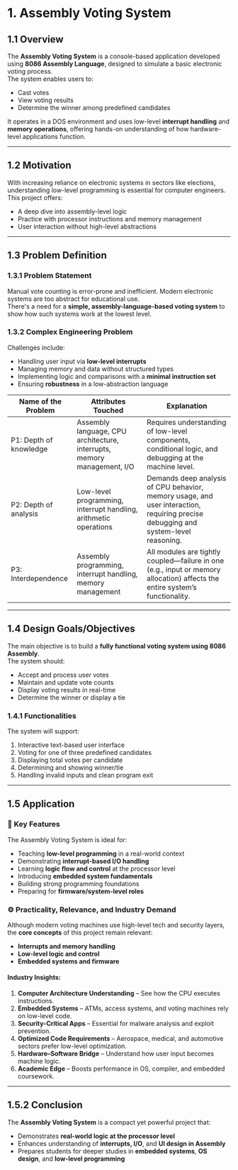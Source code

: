 # 1. Assembly Voting System

## 1.1 Overview
The **Assembly Voting System** is a console-based application developed using **8086 Assembly Language**, designed to simulate a basic electronic voting process.  
The system enables users to:
- Cast votes
- View voting results
- Determine the winner among predefined candidates

It operates in a DOS environment and uses low-level **interrupt handling** and **memory operations**, offering hands-on understanding of how hardware-level applications function.

---

## 1.2 Motivation
With increasing reliance on electronic systems in sectors like elections, understanding low-level programming is essential for computer engineers.  
This project offers:
- A deep dive into assembly-level logic
- Practice with processor instructions and memory management
- User interaction without high-level abstractions

---

## 1.3 Problem Definition

### 1.3.1 Problem Statement
Manual vote counting is error-prone and inefficient. Modern electronic systems are too abstract for educational use.  
There's a need for a **simple, assembly-language-based voting system** to show how such systems work at the lowest level.

### 1.3.2 Complex Engineering Problem
Challenges include:
- Handling user input via **low-level interrupts**
- Managing memory and data without structured types
- Implementing logic and comparisons with a **minimal instruction set**
- Ensuring **robustness** in a low-abstraction language

| Name of the Problem        | Attributes Touched                                                        | Explanation                                                                                                                               |
|----------------------------|---------------------------------------------------------------------------|-------------------------------------------------------------------------------------------------------------------------------------------|
| P1: Depth of knowledge     | Assembly language, CPU architecture, interrupts, memory management, I/O  | Requires understanding of low-level components, conditional logic, and debugging at the machine level.                                   |
| P2: Depth of analysis      | Low-level programming, interrupt handling, arithmetic operations         | Demands deep analysis of CPU behavior, memory usage, and user interaction, requiring precise debugging and system-level reasoning.       |
| P3: Interdependence        | Assembly programming, interrupt handling, memory management              | All modules are tightly coupled—failure in one (e.g., input or memory allocation) affects the entire system’s functionality.             |

---

## 1.4 Design Goals/Objectives

The main objective is to build a **fully functional voting system using 8086 Assembly**.  
The system should:
- Accept and process user votes
- Maintain and update vote counts
- Display voting results in real-time
- Determine the winner or display a tie

### 1.4.1 Functionalities
The system will support:
1. Interactive text-based user interface  
2. Voting for one of three predefined candidates  
3. Displaying total votes per candidate  
4. Determining and showing winner/tie  
5. Handling invalid inputs and clean program exit  

---

## 1.5 Application

### 🔑 Key Features
The Assembly Voting System is ideal for:
- Teaching **low-level programming** in a real-world context
- Demonstrating **interrupt-based I/O handling**
- Learning **logic flow and control** at the processor level
- Introducing **embedded system fundamentals**
- Building strong programming foundations
- Preparing for **firmware/system-level roles**

### ⚙️ Practicality, Relevance, and Industry Demand
Although modern voting machines use high-level tech and security layers, the **core concepts** of this project remain relevant:
- **Interrupts and memory handling**
- **Low-level logic and control**
- **Embedded systems and firmware**

#### Industry Insights:
1. **Computer Architecture Understanding** – See how the CPU executes instructions.  
2. **Embedded Systems** – ATMs, access systems, and voting machines rely on low-level code.  
3. **Security-Critical Apps** – Essential for malware analysis and exploit prevention.  
4. **Optimized Code Requirements** – Aerospace, medical, and automotive sectors prefer low-level optimization.  
5. **Hardware–Software Bridge** – Understand how user input becomes machine logic.  
6. **Academic Edge** – Boosts performance in OS, compiler, and embedded coursework.

---

## 1.5.2 Conclusion
The **Assembly Voting System** is a compact yet powerful project that:
- Demonstrates **real-world logic at the processor level**
- Enhances understanding of **interrupts, I/O**, and **UI design in Assembly**
- Prepares students for deeper studies in **embedded systems**, **OS design**, and **low-level programming**

